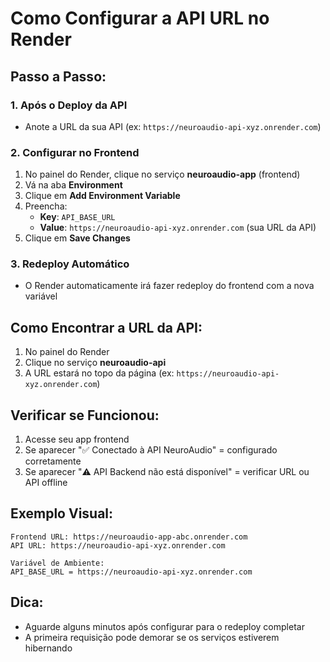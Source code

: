 # Como Configurar a API URL no Render

## Passo a Passo:

### 1. Após o Deploy da API
- Anote a URL da sua API (ex: `https://neuroaudio-api-xyz.onrender.com`)

### 2. Configurar no Frontend
1. No painel do Render, clique no serviço **neuroaudio-app** (frontend)
2. Vá na aba **Environment**
3. Clique em **Add Environment Variable**
4. Preencha:
   - **Key**: `API_BASE_URL`
   - **Value**: `https://neuroaudio-api-xyz.onrender.com` (sua URL da API)
5. Clique em **Save Changes**

### 3. Redeploy Automático
- O Render automaticamente irá fazer redeploy do frontend com a nova variável

## Como Encontrar a URL da API:
1. No painel do Render
2. Clique no serviço **neuroaudio-api**
3. A URL estará no topo da página (ex: `https://neuroaudio-api-xyz.onrender.com`)

## Verificar se Funcionou:
1. Acesse seu app frontend
2. Se aparecer "✅ Conectado à API NeuroAudio" = configurado corretamente
3. Se aparecer "⚠️ API Backend não está disponível" = verificar URL ou API offline

## Exemplo Visual:
```
Frontend URL: https://neuroaudio-app-abc.onrender.com
API URL: https://neuroaudio-api-xyz.onrender.com

Variável de Ambiente:
API_BASE_URL = https://neuroaudio-api-xyz.onrender.com
```

## Dica:
- Aguarde alguns minutos após configurar para o redeploy completar
- A primeira requisição pode demorar se os serviços estiverem hibernando